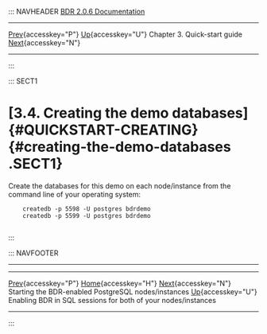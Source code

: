 ::: NAVHEADER
  [BDR 2.0.6 Documentation](index.md)                                                                                                                                         
  ------------------------------------------------------------------------------------------------------- -------------------------------------- ------------------------------ -----------------------------------------------------------------------------------------------------------------
  [Prev](quickstart-starting.md "Starting the BDR-enabled PostgreSQL nodes/instances"){accesskey="P"}   [Up](quickstart.md){accesskey="U"}    Chapter 3. Quick-start guide    [Next](quickstart-enabling.md "Enabling BDR in SQL sessions for both of your nodes/instances"){accesskey="N"}

------------------------------------------------------------------------
:::

::: SECT1
# [3.4. Creating the demo databases]{#QUICKSTART-CREATING} {#creating-the-demo-databases .SECT1}

Create the databases for this demo on each node/instance from the
command line of your operating system:

``` PROGRAMLISTING
    createdb -p 5598 -U postgres bdrdemo
    createdb -p 5599 -U postgres bdrdemo
    
```
:::

::: NAVFOOTER

------------------------------------------------------------------------

  ----------------------------------------------------- -------------------------------------- ---------------------------------------------------------------
  [Prev](quickstart-starting.md){accesskey="P"}         [Home](index.md){accesskey="H"}                    [Next](quickstart-enabling.md){accesskey="N"}
  Starting the BDR-enabled PostgreSQL nodes/instances    [Up](quickstart.md){accesskey="U"}    Enabling BDR in SQL sessions for both of your nodes/instances
  ----------------------------------------------------- -------------------------------------- ---------------------------------------------------------------
:::
